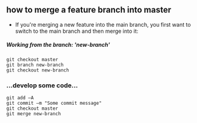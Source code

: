 ## how to merge a feature branch into master

- If you're merging a new feature into the main branch, you first want to switch to the main branch and then merge into it:

##### Working from the branch: 'new-branch'
```
git checkout master
git branch new-branch
git checkout new-branch
```

### ...develop some code...
```
git add –A
git commit –m "Some commit message"
git checkout master
git merge new-branch
```